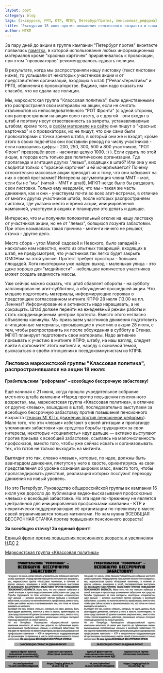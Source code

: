 ```yaml
---
layout: post
category: blog
tags: [экскурсия, РРП, КТР, МГКП, ПетербургПротив, пенсионная_реформа]
title: 'Экскурсия 18 июля против повышения пенсионного возраста и наша листовка'
author: МГКП
---
```


За пару дней до акции в группе кампании "Петербург против" вконтакте появилась [памятка](https://mgkp.github.io/blog/2018/07/19/memo), в которой использование любых информационных материалов кроме "красных карточек" приравнивалось к провокации, при этом "провокаторов" рекомендовалось сдавать полиции.

В результате, когда мы распространяли нашу листовку (текст листовки ниже), то услышали от некоторых участников акции и от представителей организаций, входящих в штаб ("Ревальтернативы" и РРП), обвинения в провокаторстве. Видимо, нам надо сказать им спасибо, что не сдали нас полиции.

Мы, марксистская группа "Классовая политика", были единственными кто распространял свои материалы на акции, если не считать сталинистов из непоследовательного "РОТ Фронта" (с одной стороны, они распространяли на акции свою газету, а с другой - они входят в штаб и поэтому несут отвественность за запреты, устанавливаемые штабом; кроме того, в [своём материале на сайте](http://www.rotfront.su/v-pitere-pokazali-krasnuyu-kartochku-p/) они пишут о "красных карточках" и о провокаторах, но не пишут, что они сами были провокаторами с точки зрения штаба, в который они же и входят; кроме этого в своих подсчётах они поставили рекорд по числу участников - если назывались цифры - 200, 250, 300, 500 и 800 участников, "РОТ Фронт" превзошёл всех - насчитал целую 1000. :) ). Если судить по этой акции, в городе есть только две политические организации. Где пропаганда и агитация других "левых", входящих в штаб? Или она у них сводится только к "красной карточке" и ей исчерпывается? Почему относительно массовые акции приводят их к тому, что они забывают на них о своей программе? Интересна аргументация члена ММТ - мол, если бы не "мы" (читай - ММТ и штаб), МГКП негде было бы раздавать свои листовки. Только ему невдомёк, что мы - такая же часть движения, как и они - участвуем почти во всех агит-встречах, в отличие от многих других участников штаба, после которых распространяем листовки, где указано место и время акции, инициированной кампанией, участвуем в акциях и планируем это делать и дальше.

Интересно, что мы получили положительный отклик на нашу листовку от участников акции, но не от "левых", боящихся лозунга забастовки. При этом называлась такая причина - митинги ничего не решают, стачка - другое дело.

Место сбора - угол Малой садовой и Невского, было западнёй - насколько нам известно, никто из опытных товарищей, входящих в штаб, не предусмотрел, что участников так легко будет закрыть ОМОНом на этой улочке. Протест требует простора - больших площадей. Хотя некоторыми уже найден выход - маленькая улица - это даже хорошо для "медийности" - небольшое количество участников может создать видимость массы.

Уже сейчас можно сказать, что штаб сбавляет обороты - на субботу запланирован не агит-субботник, а обсуждение прошедшей акции. Что мешало подготовить материалы, информирующие горожан о предстоящем согласованном митинге КПРФ 28 июля (13.00 на пл. Ленина)? Информирование и активность надо наращивать, а не сокращать. Штаб должен перейти на ежедневный режим работы и стать координационным центром протеста. Вместо этого негласно объявлены каникулы. Мы призываем участников движения подготовить агитационные материалы, призывающие к участию в акции 28 июля, с тем, чтобы распространить их после обсуждения в субботу в Стенах. МГКП планирует подготовить свои материалы. Надо активнее призывать к участию в митинге КПРФ, штабу, на наш взгляд, следует войти в оргкомитет этого митинга и, наряду с основной темой, высказаться о своём отношении к псевдокоммунистам из КПРФ.

### Листовка марксистской группы "Классовая политика", распространявшаяся на акции 18 июля:

#### Грабительским "реформам" – всеобщую бессрочную забастовку!

Ещё начиная с 21 июня, когда прошло учредительное собрание местного штаба кампании «Народ против повышения пенсионного возраста», мы, марксистская группа «Классовая политика», в отличие от других «левых», вошедших в штаб, последовательно выступаем за всеобщую бессрочную забастовку против повышения пенсионного возраста ([тезисы МГКП о движении против пенсионной реформы](https://mgkp.github.io/blog/2018/06/21/thesis)). Мало того, что эти «левые» избегают в своей агитации и пропаганде упоминания забастовки как средства борьбы трудящихся за свои интересы, некоторые «социалисты» идут дальше — активно выступают против призыва к всеобщей забастовке, ссылаясь на малочисленность профсоюзов, вместо того, чтобы уже сейчас искать и организовывать тех, кто готов не только выходить на митинги.

Выглядит это так, словно «левые», которые, по идее, должны быть авангардом движения, плетутся у него в хвосте, ориентируясь на свои представления об уровне сознания широких масс, вместо того, чтобы пропагандировать действия, реализация которых послужит переходу движения на новый уровень.

Но это Петербург. Руководство общероссийской группы вк кампании 16 июля уже доросло до публикации видео-высказывания профсоюзных «левых» о всеобщей забастовке. Но эта идея по-прежнему не является центральной для инициированной профсоюзами кампании - КТР и некритически поддерживающие её организации по-прежнему в массе своей ограничиваются только митингами. Но нам нужна ВСЕОБЩАЯ БЕССРОЧНАЯ СТАЧКА против повышения пенсионного возраста!

**За всеобщую стачку! За единый фронт!**

[Единый фронт против повышения пенсионного возраста и увеличения НДС](vk.com/spbunited)
[2](vk.com/unitedfrontagainst)

[Марксистская группа «Классовая политика»](https://mgkp.github.io)

![изображение: Листовка марксистской группы "Классовая политика", распространявшаяся на акции 18 июля](/images/leaflet20180718.jpg)